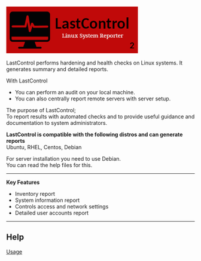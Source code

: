 ![alt text](doc/images/lastcontrol_logo-r1.png "LastControl")
<br>

LastControl performs hardening and health checks on Linux systems. It generates summary and detailed reports.

With LastControl
- You can perform an audit on your local machine.
- You can also centrally report remote servers with server setup.

The purpose of LastControl; <br>
To report results with automated checks and to provide useful guidance and documentation to system administrators.

**LastControl is compatible with the following distros and can generate reports** <br>
Ubuntu, RHEL, Centos, Debian <br>

For server installation you need to use Debian. <br>
You can read the help files for this. <br>

---

**Key Features** <br>

- Inventory report
- System information report
- Controls access and network settings
- Detailed user accounts report

---

## Help

[Usage](https://github.com/eesmer/LastControl/blob/main/lastcontrol-handbook.md)
